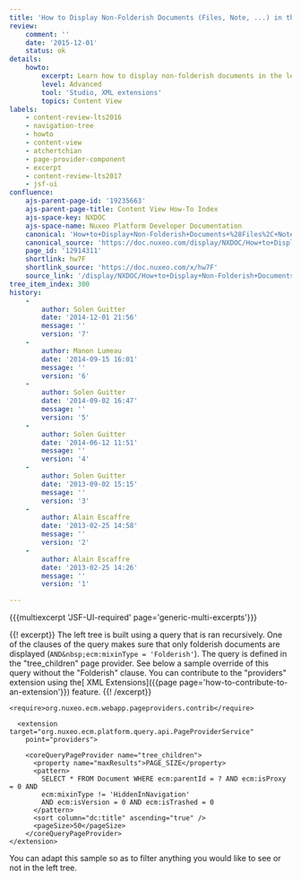 ```yaml
---
title: 'How to Display Non-Folderish Documents (Files, Note, ...) in the Left Tree'
review:
    comment: ''
    date: '2015-12-01'
    status: ok
details:
    howto:
        excerpt: Learn how to display non-folderish documents in the left tree with Nuxeo Studio.
        level: Advanced
        tool: 'Studio, XML extensions'
        topics: Content View
labels:
    - content-review-lts2016
    - navigation-tree
    - howto
    - content-view
    - atchertchian
    - page-provider-component
    - excerpt
    - content-review-lts2017
    - jsf-ui
confluence:
    ajs-parent-page-id: '19235663'
    ajs-parent-page-title: Content View How-To Index
    ajs-space-key: NXDOC
    ajs-space-name: Nuxeo Platform Developer Documentation
    canonical: 'How+to+Display+Non-Folderish+Documents+%28Files%2C+Note%2C+...%29+in+the+Left+Tree'
    canonical_source: 'https://doc.nuxeo.com/display/NXDOC/How+to+Display+Non-Folderish+Documents+%28Files%2C+Note%2C+...%29+in+the+Left+Tree'
    page_id: '12914311'
    shortlink: hw7F
    shortlink_source: 'https://doc.nuxeo.com/x/hw7F'
    source_link: '/display/NXDOC/How+to+Display+Non-Folderish+Documents+%28Files%2C+Note%2C+...%29+in+the+Left+Tree'
tree_item_index: 300
history:
    -
        author: Solen Guitter
        date: '2014-12-01 21:56'
        message: ''
        version: '7'
    -
        author: Manon Lumeau
        date: '2014-09-15 16:01'
        message: ''
        version: '6'
    -
        author: Solen Guitter
        date: '2014-09-02 16:47'
        message: ''
        version: '5'
    -
        author: Solen Guitter
        date: '2014-06-12 11:51'
        message: ''
        version: '4'
    -
        author: Solen Guitter
        date: '2013-09-02 15:15'
        message: ''
        version: '3'
    -
        author: Alain Escaffre
        date: '2013-02-25 14:58'
        message: ''
        version: '2'
    -
        author: Alain Escaffre
        date: '2013-02-25 14:26'
        message: ''
        version: '1'

---
```

{{{multiexcerpt 'JSF-UI-required' page='generic-multi-excerpts'}}}

{{! excerpt}}
The left tree is built using a query that is ran recursively. One of the clauses of the query makes sure that only folderish documents are displayed (`AND&nbsp;ecm:mixinType = 'Folderish'`). The query is defined in the "tree_children" page provider. See below a sample override of this query without the "Folderish" clause. You can contribute to the "providers" extension using the[ XML Extensions]({{page page='how-to-contribute-to-an-extension'}}) feature.
{{! /excerpt}}

```html/xml
<require>org.nuxeo.ecm.webapp.pageproviders.contrib</require>

  <extension target="org.nuxeo.ecm.platform.query.api.PageProviderService"
    point="providers">

    <coreQueryPageProvider name="tree_children">
      <property name="maxResults">PAGE_SIZE</property>
      <pattern>
        SELECT * FROM Document WHERE ecm:parentId = ? AND ecm:isProxy = 0 AND
        ecm:mixinType != 'HiddenInNavigation'
        AND ecm:isVersion = 0 AND ecm:isTrashed = 0
      </pattern>
      <sort column="dc:title" ascending="true" />
      <pageSize>50</pageSize>
    </coreQueryPageProvider>
</extension>
```

You can adapt this sample so as to filter anything you would like to see or not in the left tree.

